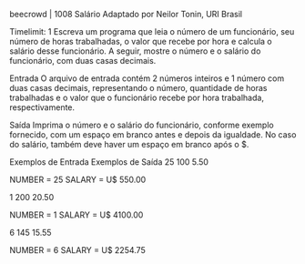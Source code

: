 beecrowd | 1008
Salário
Adaptado por Neilor Tonin, URI  Brasil

Timelimit: 1
Escreva um programa que leia o número de um funcionário, seu número de horas trabalhadas, o valor que recebe por hora e calcula o salário desse funcionário. A seguir, mostre o número e o salário do funcionário, com duas casas decimais.

Entrada
O arquivo de entrada contém 2 números inteiros e 1 número com duas casas decimais, representando o número, quantidade de horas trabalhadas e o valor que o funcionário recebe por hora trabalhada, respectivamente.

Saída
Imprima o número e o salário do funcionário, conforme exemplo fornecido, com um espaço em branco antes e depois da igualdade. No caso do salário, também deve haver um espaço em branco após o $.

Exemplos de Entrada	Exemplos de Saída
25
100
5.50

NUMBER = 25
SALARY = U$ 550.00

1
200
20.50

NUMBER = 1
SALARY = U$ 4100.00

6
145
15.55

NUMBER = 6
SALARY = U$ 2254.75